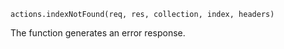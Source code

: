 


`actions.indexNotFound(req, res, collection, index, headers)`

The function generates an error response.

